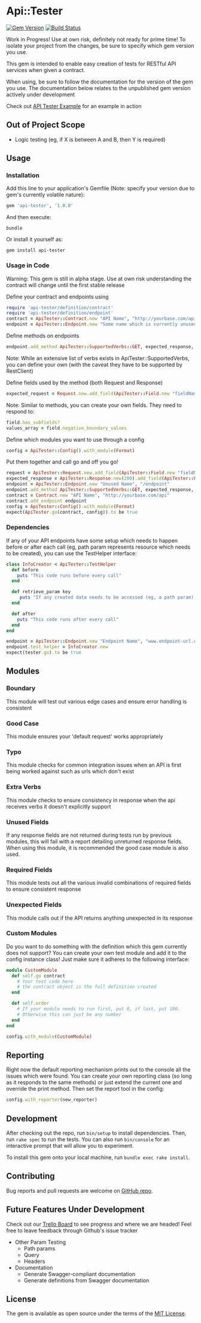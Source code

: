 # Api::Tester

[![Gem Version](https://badge.fury.io/rb/api-tester.svg)](https://badge.fury.io/rb/api-tester)
[![Build Status](https://github.com/araneforseti/api-tester/workflows/Test/badge.svg)](https://github.com/araneforseti/api-tester/actions?query=workflow%3ATest+branch%3Amaster)

Work in Progress! Use at own risk, definitely not ready
for prime time! To isolate your project from the changes, be sure to specify which gem version you use.

This gem is intended to enable easy creation of tests for
RESTful API services when given a contract.

When using, be sure to follow the documentation for the version of the gem you use. The documentation below
relates to the unpublished gem version actively under development

Check out [API Tester Example](https://github.com/araneforseti/example_api-tester) for an example in action

## Out of Project Scope

- Logic testing (eg, if X is between A and B, then Y is required)

## Usage

### Installation

Add this line to your application's Gemfile (Note: specify your version due to gem's currently volatile nature):

```ruby
gem 'api-tester', '1.0.0'
```

And then execute:

    bundle

Or install it yourself as:

    gem install api-tester

### Usage in Code

Warning: This gem is still in alpha stage. Use at own risk
understanding the contract will change until the first
stable release

Define your contract and endpoints using

```ruby
require 'api-tester/definition/contract'
require 'api-tester/definition/endpoint'
contract = ApiTester::Contract.new "API Name", "http://yourbase.com/api"
endpoint = ApiTester::Endpoint.new "Some name which is currently unused", "/endpoint"
```

Define methods on endpoints

```ruby
endpoint.add_method ApiTester::SupportedVerbs::GET, expected_response, expected_request
```

Note: While an extensive list of verbs exists in ApiTester::SupportedVerbs, you can define your own (with the caveat they have to be supported by RestClient)

Define fields used by the method (both Request and Response)

```ruby
expected_request = Request.new.add_field(ApiTester::Field.new "fieldName")
```

Note: Similar to methods, you can create your own fields.
They need to respond to:

```ruby
field.has_subfields?
values_array = field.negative_boundary_values
```

Define which modules you want to use through a config

```ruby
config = ApiTester::Config().with_module(Format)
```

Put them together and call go and off you go!

```ruby
request = ApiTester::Request.new.add_field(ApiTester::Field.new "fieldName")
expected_response = ApiTester::Response.new(200).add_field(ApiTester::Field.new "fieldName")
endpoint = ApiTester::Endpoint.new "Unused Name", "/endpoint"
endpoint.add_method ApiTester::SupportedVerbs::GET, expected_response, request
contract = Contract.new "API Name", "http://yourbase.com/api"
contract.add_endpoint endpoint
config = ApiTester::Config().with_module(Format)
expect(ApiTester.go(contract, config)).to be true

```

### Dependencies

If any of your API endpoints have some setup which needs to happen before or after each call (eg, path param represents resource which needs to be created), you can use the TestHelper interface:

```ruby
class InfoCreator < ApiTester::TestHelper
  def before
    puts "This code runs before every call"
  end

  def retrieve_param key
     puts "If any created data needs to be accessed (eg, a path param), allow it to be retrieved here"
  end

  def after
    puts "This code runs after every call"
  end
end

endpoint = ApiTester::Endpoint.new "Endpoint Name", "www.endpoint-url.com"
endpoint.test_helper = InfoCreator.new
expect(tester.go).to be true
```  

## Modules

### Boundary

This module will test out various edge cases and
ensure error handling is consistent

### Good Case

This module ensures your 'default request' works
appropriately

### Typo

This module checks for common integration issues when an
API is first being worked against such as urls which don't
exist

### Extra Verbs

This module checks to ensure consistency in response when
the api receives verbs it doesn't explicitly support

### Unused Fields

If any response fields are not returned during tests run
by previous modules, this will fail with a report
detailing unreturned response fields. When using this
module, it is recommended the good case module is also
used.

### Required Fields

This module tests out all the various invalid combinations of required fields to ensure consistent response

### Unexpected Fields

This module calls out if the API returns anything unexpected in its response

### Custom Modules

Do you want to do something with the definition which this gem currently does not support?
You can create your own test module and add it to the config instance class!
Just make sure it adheres to the following interface:

```ruby
module CustomModule
  def self.go contract
    # Your test code here
    # the contract object is the full definition created
  end

  def self.order
    # If your module needs to run first, put 0, if last, put 100.
    # Otherwise this can just be any number
  end
end  

config.with_module(CustomModule)
```

## Reporting

Right now the default reporting mechanism prints out to
the console all the issues which were found. You can
create your own reporting class (so long as it responds
to the same methods) or just extend the current one and
override the print method. Then set the report
tool in the config:

```ruby
config.with_reporter(new_reporter)
```

## Development

After checking out the repo, run `bin/setup` to install
dependencies. Then, run `rake spec` to run the tests.
You can also run `bin/console` for an interactive prompt
that will allow you to experiment.

To install this gem onto your local machine,
run `bundle exec rake install`.

## Contributing

Bug reports and pull requests are welcome on [GitHub repo](https://github.com/araneforseti/api-tester).

## Future Features Under Development

Check out our [Trello Board](https://trello.com/b/R3RtsJ2A/api-tester) to see progress and where we are headed!
Feel free to leave feedback through Github's issue tracker

- Other Param Testing
  - Path params
  - Query
  - Headers
- Documentation
  - Generate Swagger-compliant documentation
  - Generate definitions from Swagger documentation

## License

The gem is available as open source under the terms
of the [MIT License](http://opensource.org/licenses/MIT).
